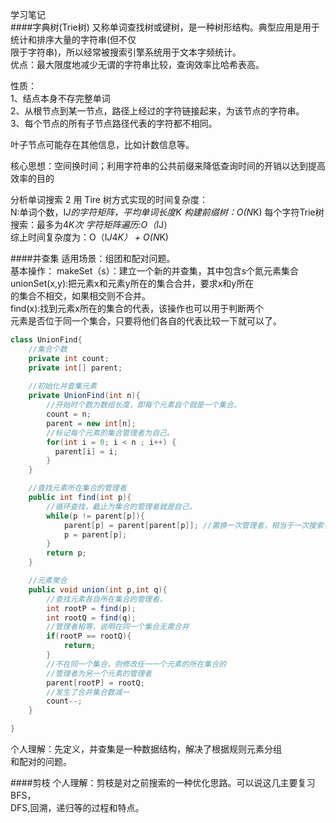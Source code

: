 学习笔记  
####字典树(Trie树)
又称单词查找树或键树，是一种树形结构。典型应用是用于统计和排序大量的字符串(但不仅  
限于字符串)，所以经常被搜索引擎系统用于文本字频统计。  
优点：最大限度地减少无谓的字符串比较，查询效率比哈希表高。  

性质：  
1、结点本身不存完整单词  
2、从根节点到某一节点，路径上经过的字符链接起来，为该节点的字符串。  
3、每个节点的所有子节点路径代表的字符都不相同。  

叶子节点可能存在其他信息，比如计数信息等。  

核心思想：空间换时间；利用字符串的公共前缀来降低查询时间的开销以达到提高效率的目的  


分析单词搜索 2 用 Tire 树方式实现的时间复杂度：  
N:单词个数，I*J的字符矩阵，平均单词长度K
构建前缀树：O(N*K)
每个字符Trie树搜索：最多为4*K次
字符矩阵遍历:O（I*J）  
综上时间复杂度为：O（I*J*4*K） + O(N*K)  

####并查集 
适用场景：组团和配对问题。  
基本操作：
makeSet（s）：建立一个新的并查集，其中包含s个氮元素集合  
unionSet(x,y):把元素x和元素y所在的集合合并，要求x和y所在   
的集合不相交，如果相交则不合并。  
find(x):找到元素x所在的集合的代表，该操作也可以用于判断两个  
元素是否位于同一个集合，只要将他们各自的代表比较一下就可以了。  
```java
class UnionFind{
    //集合个数
    private int count;
    private int[] parent;
    
    //初始化并查集元素
    private UnionFind(int n){
        //开始时个数为数组长度，即每个元素自个就是一个集合。
        count = n;
        parent = new int[n];
        //标记每个元素的集合管理者为自己。
        for(int i = 0; i < n ; i++) {
          parent[i] = i;
        }
    }   

    //查找元素所在集合的管理者
    public int find(int p){
        //循环查找，截止为集合的管理者就是自己。
        while(p != parent[p]){ 
            parent[p] = parent[parent[p]]; //置换一次管理者，相当于一次搜索长度优化
            p = parent[p];
        }
        return p;
    }

    //元素聚合
    public void union(int p,int q){
        //查找元素各自所在集合的管理者，
        int rootP = find(p);
        int rootQ = find(q);
        //管理者相等，说明在同一个集合无需合并
        if(rootP == rootQ){
            return;
        }
        //不在同一个集合，则修改任一一个元素的所在集合的
        //管理者为另一个元素的管理者
        parent[rootP] = rootQ;
        //发生了合并集合数减一
        count--;
    }

}
```
个人理解：先定义，并查集是一种数据结构，解决了根据规则元素分组  
和配对的问题。

####剪枝
个人理解：剪枝是对之前搜索的一种优化思路。可以说这几主要复习BFS，  
DFS,回溯，递归等的过程和特点。

